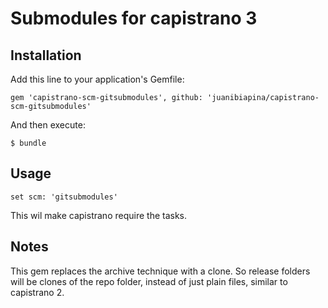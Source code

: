 # Submodules for capistrano 3

## Installation

Add this line to your application's Gemfile:

    gem 'capistrano-scm-gitsubmodules', github: 'juanibiapina/capistrano-scm-gitsubmodules'

And then execute:

    $ bundle

## Usage

    set scm: 'gitsubmodules'

This wil make capistrano require the tasks.

## Notes

This gem replaces the archive technique with a clone. So release folders will be clones of the repo folder, instead of just plain files, similar to capistrano 2.
